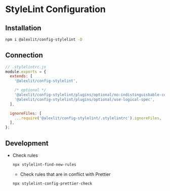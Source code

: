 # StyleLint Configuration

## Installation

```sh
npm i @alexlit/config-stylelint -D
```

## Connection

```js
// .stylelintrc.js
module.exports = {
  extends: [
    '@alexlit/config-stylelint',

    /* optional */
    '@alexlit/config-stylelint/plugins/optional/no-indistinguishable-colors',
    '@alexlit/config-stylelint/plugins/optional/use-logical-spec',
  ],

  ignoreFiles: [
    ...require('@alexlit/config-stylelint/.stylelintrc').ignoreFiles,
  ],
};
```

## Development

- Check rules

  ```sh
  npx stylelint-find-new-rules
  ```

  - Check rules that are in conflict with Prettier

  ```sh
  npx stylelint-config-prettier-check
  ```
